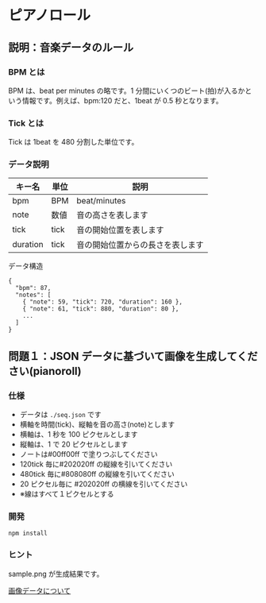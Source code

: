 # ピアノロール

## 説明：音楽データのルール

### BPM とは

BPM は、beat per minutes の略です。1 分間にいくつのビート(拍)が入るかという情報です。例えば、bpm:120 だと、1beat が 0.5 秒となります。

### Tick とは

Tick は 1beat を 480 分割した単位です。

### データ説明

| キー名   | 単位 | 説明                             |
| -------- | ---- | -------------------------------- |
| bpm      | BPM  | beat/minutes                     |
| note     | 数値 | 音の高さを表します               |
| tick     | tick | 音の開始位置を表します           |
| duration | tick | 音の開始位置からの長さを表します |

データ構造

```
{
  "bpm": 87,
  "notes": [
    { "note": 59, "tick": 720, "duration": 160 },
    { "note": 61, "tick": 880, "duration": 80 },
    ...
  ]
}
```

## 問題１：JSON データに基づいて画像を生成してください(pianoroll)

### 仕様

- データは `./seq.json` です
- 横軸を時間(tick)、縦軸を音の高さ(note)とします
- 横軸は、1 秒を 100 ピクセルとします
- 縦軸は、1 で 20 ピクセルとします
- ノートは#00ff00ff で塗りつぶしてください
- 120tick 毎に#202020ff の縦線を引いてください
- 480tick 毎に#808080ff の縦線を引いてください
- 20 ピクセル毎に #202020ff の横線を引いてください
- ※線はすべて１ピクセルとする

### 開発

```
npm install
```

### ヒント

sample.png が生成結果です。

[画像データについて](https://prog-ac.hatenablog.com/entry/2020/06/05/090612)

